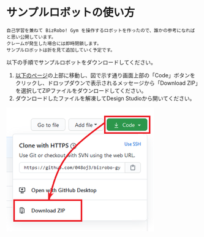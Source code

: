 # サンプルロボットの使い方

```
自己学習を兼ねて BizRobo! Gym を操作するロボットを作ったので、誰かの参考になればと思い公開しています。
クレームが発生した場合には即時閉鎖します。
サンプルロボットは折を見て追加していく予定です。
```

以下の手順でサンプルロボットをダウンロードしてください。

1. [以下のページ](https://github.com/048oj3/bizrobo-gym-sample)の上部に移動し、図で示す通り画面上部の「Code」ボタンをクリックし、ドロップダウンで表示されるメッセージから「Download ZIP」を選択してZIPファイルをダウンロードしてください。
1. ダウンロードしたファイルを解凍してDesign Studioから開いてください。

![ファイルのダウンロード](download.png) 
